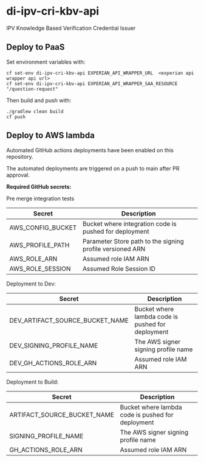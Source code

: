 # di-ipv-cri-kbv-api
IPV Knowledge Based Verification Credential Issuer

## Deploy to PaaS

Set environment variables with:
````
cf set-env di-ipv-cri-kbv-api EXPERIAN_API_WRAPPER_URL  <experian api wrapper api url>
cf set-env di-ipv-cri-kbv-api EXPERIAN_API_WRAPPER_SAA_RESOURCE  "/question-request"

````

Then build and push with:
````
./gradlew clean build
cf push
````

## Deploy to AWS lambda

Automated GitHub actions deployments have been enabled on this repository.

The automated deployments are triggered on a push to main after PR approval.

**Required GitHub secrets:**

Pre merge integration tests

| Secret            | Description                                                     |
|-------------------|-----------------------------------------------------------------|
| AWS_CONFIG_BUCKET | Bucket where integration code is pushed for deployment          |
| AWS_PROFILE_PATH  | Parameter Store path to the signing profile versioned ARN       |
| AWS_ROLE_ARN      | Assumed role IAM ARN                                            |
| AWS_ROLE_SESSION  | Assumed Role Session ID                                         |

Deployment to Dev:

| Secret                          | Description                                       |
|---------------------------------|---------------------------------------------------|
| DEV_ARTIFACT_SOURCE_BUCKET_NAME | Bucket where lambda code is pushed for deployment |
| DEV_SIGNING_PROFILE_NAME        | The AWS signer signing profile name               |
| DEV_GH_ACTIONS_ROLE_ARN         | Assumed role IAM ARN                              |                       |

Deployment to Build:

| Secret                      | Description                                           |
|-----------------------------|-------------------------------------------------------|
| ARTIFACT_SOURCE_BUCKET_NAME | Bucket where lambda code is pushed for deployment     |
| SIGNING_PROFILE_NAME        | The AWS signer signing profile name                   |
| GH_ACTIONS_ROLE_ARN         | Assumed role IAM ARN                                  |        

